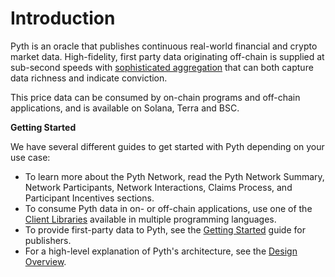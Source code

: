 # Introduction

Pyth is an oracle that publishes continuous real-world financial and crypto market data. High-fidelity, first party data originating off-chain is supplied at sub-second speeds with [sophisticated aggregation](https://pythnetwork.medium.com/what-is-confidence-uncertainty-in-a-price-649583b598cf) that can both capture data richness and indicate conviction.

This price data can be consumed by on-chain programs and off-chain applications, and is available on Solana, Terra and BSC.

**Getting Started**

We have several different guides to get started with Pyth depending on your use case:

* To learn more about the Pyth Network, read the Pyth Network Summary, Network Participants, Network Interactions, Claims Process, and Participant Incentives sections.&#x20;
* To consume Pyth data in on- or off-chain applications, use one of the [Client Libraries](consumers/client-libraries.md) available in multiple programming languages.
* To provide first-party data to Pyth, see the [Getting Started](publishers/getting-started.md) guide for publishers.&#x20;
* For a high-level explanation of Pyth's architecture, see the [Design Overview](how-pyth-works/design-overview.md).

